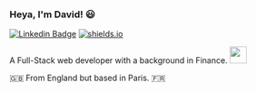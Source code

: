 ### Heya, I'm David! :smiley:

[![Linkedin Badge](https://img.shields.io/badge/-LinkedIn-blue?style=flat-square&logo=Linkedin&logoColor=white&link=https://www.linkedin.com/in/harshkumarkhatri/)](https://www.linkedin.com/in/david-hardy50/)
[![shields.io](https://img.shields.io/badge/My%20Portfolio-brightgreen?style=flat-square)](https://davzhardy.github.io/)

A Full-Stack web developer with a background in Finance. <img src="https://media.giphy.com/media/WUlplcMpOCEmTGBtBW/giphy.gif" width="30">

:gb:  From England but based in Paris. :fr:
